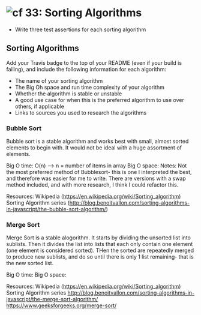 ![cf](http://i.imgur.com/7v5ASc8.png) 33: Sorting Algorithms
===
* Write three test assertions for each sorting algorithm 
 
## Sorting Algorithms
Add your Travis badge to the top of your README (even if your build is failing), and include the following information for each algorithm:
  * The name of your sorting algorithm
  * The Big Oh space and run time complexity of your algorithm
  * Whether the algorithm is stable or unstable
  * A good use case for when this is the preferred algorithm to use over others, if applicable
  * Links to sources you used to research the algorithms

### Bubble Sort 

Bubble sort is a stable algorithm and works best with small, almost sorted elements to begin with. It would not be ideal with a huge assortment of elements.

Big O time: O(n) --> n = number of items in array
Big O space: 
Notes: 
Not the most preferred method of Bubblesort- this is one I interpreted the best, and therefore was easier for me to write. There are versions with a swap method included, and with more research, I think I could refactor this. 

Resources:
Wikipedia (https://en.wikipedia.org/wiki/Sorting_algorithm)
Sorting Algorithm series (http://blog.benoitvallon.com/sorting-algorithms-in-javascript/the-bubble-sort-algorithm/)

### Merge Sort
 Merge Sort is a stable alogorithm. It starts by dividing the unsorted list into sublists. Then it divides the list into lists that each only contain one element (one element is considered sorted). THen the sorted are repeatedly merged to produce new sublists, and do so until there is only 1 list remaining- that is the new sorted list.

Big O time: 
Big O space: 


Resources:
Wikipedia (https://en.wikipedia.org/wiki/Sorting_algorithm)
Sorting Algorithm series http://blog.benoitvallon.com/sorting-algorithms-in-javascript/the-merge-sort-algorithm/
https://www.geeksforgeeks.org/merge-sort/
